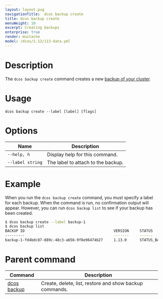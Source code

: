```yaml
---
layout: layout.pug
navigationTitle:  dcos backup create
title: dcos backup create
menuWeight: 10
excerpt: Creating backups
enterprise: true
render: mustache
model: /dcos/1.13/113-data.yml
---
```


# Description

The `dcos backup create` command creates a new [backup of your cluster](/1.13/administering-clusters/backup-and-restore/).

# Usage

```
dcos backup create --label [label] [flags]
```

# Options

| Name | Description |
|---------|-------------|
| `--help, h`   |  Display help for this command. |
| `--label string` | The label to attach to the backup. |

# Example

When you run the `dcos backup create` command, you must specify a label for each backup. When the command is run, no confirmation output will appear. However, you can run `dcos backup list` to see if your backup has been created.

```bash
$ dcos backup create --label backup-1
$ dcos backup list
BACKUP ID                                         VERSION     STATUS                TIMESTAMP
---------                                         -------     ------                ---------
backup-1-fd4bdc87-889c-48c3-a656-9f8e96474b27     1.13.0      STATUS_BACKING_UP     2019-03-18 23:06:41.836197172 +0000 UTC
```

# Parent command

| Command | Description |
|---------|-------------|
| [dcos backup](/1.13/cli/command-reference/dcos-backup/) |  Create, delete, list, restore and show backup commands. |



